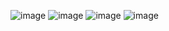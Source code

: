 ![image](https://github.com/user-attachments/assets/27f8270a-2b70-4dff-b80c-7f902c81eadb)
![image](https://github.com/user-attachments/assets/851866ca-4e14-475a-9a78-b30a34eab5fe)
![image](https://github.com/user-attachments/assets/ec097c6b-a1d2-4bd2-b525-d8a885b8117a)
![image](https://github.com/user-attachments/assets/8ee1cbbb-8c26-44df-bc28-330776cf8be1)
